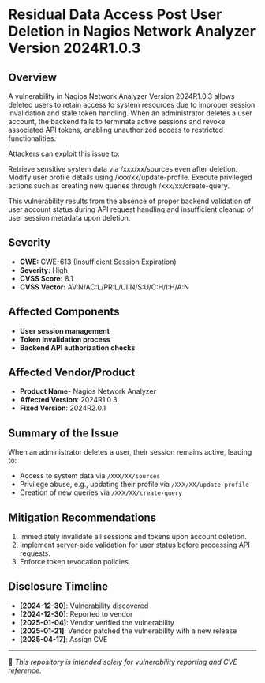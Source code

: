 # Residual Data Access Post User Deletion in Nagios Network Analyzer Version 2024R1.0.3

## Overview  
A vulnerability in Nagios Network Analyzer Version 2024R1.0.3 allows deleted users to retain access to system resources due to improper session invalidation and stale token handling. When an administrator deletes a user account, the backend fails to terminate active sessions and revoke associated API tokens, enabling unauthorized access to restricted functionalities.

Attackers can exploit this issue to:

Retrieve sensitive system data via /xxx/xx/sources even after deletion.
Modify user profile details using /xxx/xx/update-profile.
Execute privileged actions such as creating new queries through /xxx/xx/create-query.

This vulnerability results from the absence of proper backend validation of user account status during API request handling and insufficient cleanup of user session metadata upon deletion.

## Severity  
- **CWE:** CWE-613 (Insufficient Session Expiration)  
- **Severity:** High
- **CVSS Score:** 8.1
- **CVSS Vector:** AV:N/AC:L/PR:L/UI:N/S:U/C:H/I:H/A:N

## Affected Components  
- **User session management**  
- **Token invalidation process**  
- **Backend API authorization checks**

## Affected Vendor/Product
- **Product Name**- Nagios Network Analyzer
- **Affected Version**: 2024R1.0.3
- **Fixed Version**: 2024R2.0.1

## Summary of the Issue  
When an administrator deletes a user, their session remains active, leading to:  
- Access to system data via `/XXX/XX/sources`  
- Privilege abuse, e.g., updating their profile via `/XXX/XX/update-profile`  
- Creation of new queries via `/XXX/XX/create-query`  

## Mitigation Recommendations  
1. Immediately invalidate all sessions and tokens upon account deletion.  
2. Implement server-side validation for user status before processing API requests.  
3. Enforce token revocation policies.  

## Disclosure Timeline  
- **[2024-12-30]**: Vulnerability discovered  
- **[2024-12-30]**: Reported to vendor  
- **[2025-01-04]**: Vendor verified the vulnerability
- **[2025-01-21]**: Vendor patched the vulnerability with a new release
- **[2025-04-17]**: Assign CVE 

---
📌 *This repository is intended solely for vulnerability reporting and CVE reference.*
